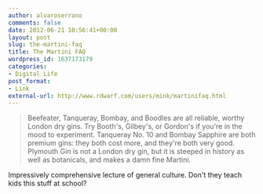 ```yaml
---
author: alvaroserrano
comments: false
date: 2012-06-21 10:56:41+00:00
layout: post
slug: the-martini-faq
title: The Martini FAQ
wordpress_id: 1637173179
categories:
- Digital Life
post_format:
- Link
external-url: http://www.rdwarf.com/users/mink/martinifaq.html
---
```



<blockquote>Beefeater, Tanqueray, Bombay, and Boodles are all reliable, worthy London dry gins. Try Booth's, Gilbey's, or Gordon's if you're in the mood to experiment. Tanqueray No. 10 and Bombay Sapphire are both premium gins: they both cost more, and they're both very good. Plymouth Gin is not a London dry gin, but it is steeped in history as well as botanicals, and makes a damn fine Martini.</blockquote>



Impressively comprehensive lecture of general culture. Don't they teach kids this stuff at school?
